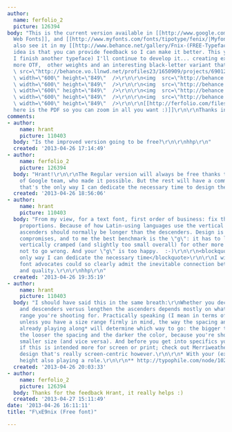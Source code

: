 ```yaml
---
author:
  name: ferfolio_2
  picture: 126394
body: "This is the current version available in [[http://www.google.com/fonts/specimen/Fenix|Google
  Web Fonts]], and [[http://www.myfonts.com/fonts/tipotype/fenix/|Myfonts]]. You can
  also see it in my [[http://www.behance.net/gallery/Fnix-(FREE-Typeface)/6901203|Behance]]\r\n\r\nThe
  idea is that you can provide feedback so I can make it better. This year (after
  I finish another typeface) I'll continue to develop it... creating ext. Latin-1,
  more OTF,  other weights and an interesting black-letter variant that matches.\r\n\r\n<img
  \ src=\"http://behance.vo.llnwd.net/profiles23/1650909/projects/6901203/f34318cccd3c73ae71586bd0d88ffda8.jpg\"
  \ width=\"600\" height=\"849\"  />\r\n\r\n<img  src=\"http://behance.vo.llnwd.net/profiles23/1650909/projects/6901203/9efe9d0e4153e4c69236f4f1464c2ab2.jpg\"
  \ width=\"600\" height=\"849\"  />\r\n\r\n<img  src=\"http://behance.vo.llnwd.net/profiles23/1650909/projects/6901203/dd22953b57b181be11253472a256a1f0.jpg\"
  \ width=\"600\" height=\"849\"  />\r\n\r\n<img  src=\"http://behance.vo.llnwd.net/profiles23/1650909/projects/6901203/49651af85232e94eeae531d35fc435b0.jpg\"
  \ width=\"600\" height=\"849\"  />\r\n\r\n<img  src=\"http://behance.vo.llnwd.net/profiles23/1650909/projects/6901203/3f5cd8348c8838a5e3b3d156e0f1eea4.jpg\"
  \ width=\"600\" height=\"849\"  />\r\n\r\n[[http://ferfolio.com/files/tipografia/(MT)_F%C3%9Anix_FernandoD%C3%9Daz.pdf|And
  here is the PDF so you can zoom in all you want :)]]\r\n\r\nThanks in advanced."
comments:
- author:
    name: hrant
    picture: 110403
  body: "Is the improved version going to be free?\r\n\r\nhhp\r\n"
  created: '2013-04-26 17:14:49'
- author:
    name: ferfolio_2
    picture: 126394
  body: "Hrant!\r\n\r\nThe Regular version will always be free thanks to the support
    of Google team, who made it possible. But the rest will have a commercial licence,
    that's the only way I can dedicate the necessary time to design the font."
  created: '2013-04-26 18:56:06'
- author:
    name: hrant
    picture: 110403
  body: "From my view, for a text font, first order of business: fix the vertical
    proportions. Because of how Latin-using languages use the vertical space, the
    ascenders should normally be longer than the descenders. Design is about balancing
    compromises, and to me the best benchmark is the \"g\": it has to look slightly
    vertically cramped (and slightly too small overall) for other more important things
    not to go wrong. And your \"g\" is too happy.  :-)\r\n\r\n<blockquote>that's the
    only way I can dedicate the necessary time</blockquote>\r\n\r\nI wish all open-source/free
    font advocates could so clearly admit the inevitable connection between time/effort/money
    and quality.\r\n\r\nhhp\r\n"
  created: '2013-04-26 19:35:19'
- author:
    name: hrant
    picture: 110403
  body: "I should have said this in the same breath:\r\nWhether you decide to shorten
    and descenders versus lengthen the ascenders depends mostly on what point size
    range you're shooting for. Practically speaking (I mean in terms of saving effort)
    unless you have a size range firmly in mind, the way the spacing and color are
    already playing along* will determine which way to go: the bigger the x-height,
    the looser the spacing and the darker the color, because you're shooting for a
    smaller size (and vice versa). And before you get into specifics you need to decide
    if this is intended more for screen or print; check out Merriweather** for a nice
    design that's really screen-centric however.\r\n\r\n* With your (existing) cap
    height also playing a role.\r\n\r\n** http://typophile.com/node/102523\r\n\r\nhhp\r\n"
  created: '2013-04-26 20:03:33'
- author:
    name: ferfolio_2
    picture: 126394
  body: Thanks for the feedback Hrant, it really helps :)
  created: '2013-04-27 15:11:49'
date: '2013-04-26 16:11:11'
title: "F\xE9nix (Free font)"

---
```

